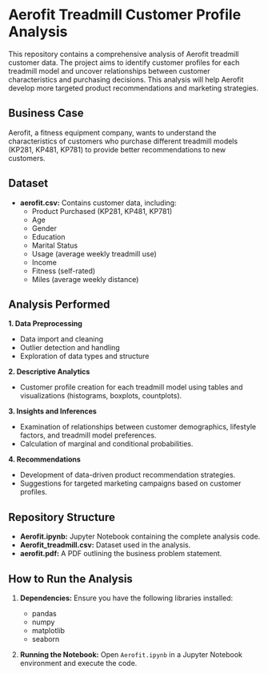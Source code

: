 # Aerofit Treadmill Customer Profile Analysis

This repository contains a comprehensive analysis of Aerofit treadmill customer data. The project aims to identify customer profiles for each treadmill model and uncover relationships between customer characteristics and purchasing decisions. This analysis will help Aerofit develop more targeted product recommendations and marketing strategies.

## Business Case

Aerofit, a fitness equipment company, wants to understand the characteristics of customers who purchase different treadmill models (KP281, KP481, KP781) to provide better recommendations to new customers.

## Dataset

* **aerofit.csv:** Contains customer data, including:
    * Product Purchased (KP281, KP481, KP781)
    * Age
    * Gender
    * Education
    * Marital Status
    * Usage (average weekly treadmill use)
    * Income
    * Fitness (self-rated)
    * Miles (average weekly distance)

## Analysis Performed

**1. Data Preprocessing**
   * Data import and cleaning
   * Outlier detection and handling
   * Exploration of data types and structure

**2. Descriptive Analytics**
   * Customer profile creation for each treadmill model using tables and visualizations (histograms, boxplots, countplots).

**3. Insights and Inferences**
   * Examination of relationships between customer demographics, lifestyle factors, and treadmill model preferences.
   * Calculation of marginal and conditional probabilities.

**4. Recommendations**
   * Development of data-driven product recommendation strategies.
   * Suggestions for targeted marketing campaigns based on customer profiles.

## Repository Structure

* **Aerofit.ipynb:** Jupyter Notebook containing the complete analysis code.
* **Aerofit_treadmill.csv:** Dataset used in the analysis.
* **aerofit.pdf:**  A PDF outlining the business problem statement.

## How to Run the Analysis

1. **Dependencies:** Ensure you have the following libraries installed:
   * pandas
   * numpy
   * matplotlib
   * seaborn

2. **Running the Notebook:** Open `Aerofit.ipynb` in a Jupyter Notebook environment and execute the code.

